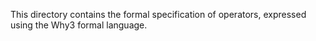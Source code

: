 This directory contains the formal specification of operators, expressed using the Why3 formal language.